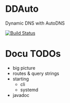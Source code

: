 # DDAuto

Dynamic DNS with AutoDNS

[![Build Status](https://www.travis-ci.com/th-schwarz/DDAuto.svg?token=qSPv4SNGn1yMojeF1zXi&branch=develop)](https://www.travis-ci.com/th-schwarz/DDAuto)

# Docu TODOs

* big picture
* routes & query strings
* starting 
  * cli
  * systemd
* javadoc

